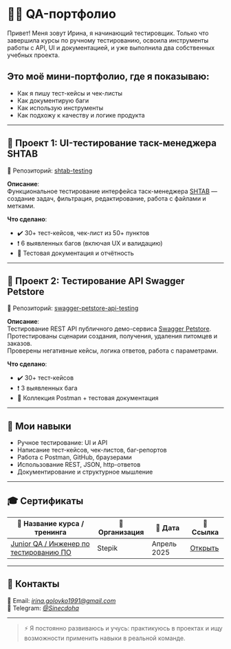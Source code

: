 # 👩‍💻 QA-портфолио

Привет! Меня зовут Ирина, я начинающий тестировщик. Только что завершила курсы по ручному тестированию, освоила инструменты работы с API, UI и документацией, и уже выполнила два собственных учебных проекта.

## Это моё мини-портфолио, где я показываю:
- Как я пишу тест-кейсы и чек-листы
- Как документирую баги
- Как использую инструменты
- Как подхожу к качеству и логике продукта

---

## 🔹 Проект 1: UI-тестирование таск-менеджера SHTAB

📁 Репозиторий: [shtab-testing](https://github.com/Irina-Arma/shtab-testing)

**Описание**:  
Функциональное тестирование интерфейса таск-менеджера [SHTAB](https://shtab.app/) — создание задач, фильтрация, редактирование, работа с файлами и метками.

**Что сделано**:
- ✔️ 30+ тест-кейсов, чек-лист из 50+ пунктов
- ❗ 6 выявленных багов (включая UX и валидацию)
- 📄 Тестовая документация и отчётность

---

## 🔹 Проект 2: Тестирование API Swagger Petstore

📁 Репозиторий: [swagger-petstore-api-testing](https://github.com/Irina-Arma/swagger-petstore-api-testing)

**Описание**:  
Тестирование REST API публичного демо-сервиса [Swagger Petstore](https://petstore.swagger.io/).  
Протестированы сценарии создания, получения, удаления питомцев и заказов.  
Проверены негативные кейсы, логика ответов, работа с параметрами.

**Что сделано**:
- ✔️ 30+ тест-кейсов
- ❗ 3 выявленных бага
- 📄 Коллекция Postman + тестовая документация

---

## 🧰 Мои навыки
- Ручное тестирование: UI и API
- Написание тест-кейсов, чек-листов, баг-репортов
- Работа с Postman, GitHub, браузерами
- Использование REST, JSON, http-ответов
- Документирование и структурное мышление

---

## 🎓 Сертификаты

| 📄 Название курса / тренинга | 🎯 Организация | 📆 Дата | 🔗 Ссылка |
|-----------------------------|----------------|--------|-----------|
| [Junior QA / Инженер по тестированию ПО](https://stepik.org/course/115268/syllabus) | Stepik         | Апрель 2025 | [Открыть](https://stepik.org/cert/2828345) |

---

## 🧭 Контакты

📧 Email: *irina.golovko1991@gmail.com*  
💬 Telegram: *[@Sinecdoha](https://t.me/Sinecdoha)*

---

> ⚡️ Я постоянно развиваюсь и учусь: практикуюсь в проектах и ищу возможности применить навыки в реальной команде.

